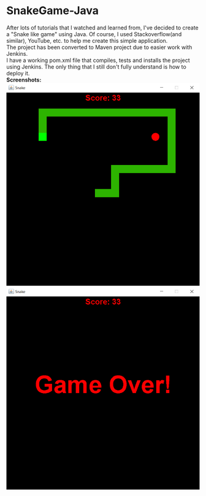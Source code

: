 # SnakeGame-Java
After lots of tutorials that I watched and learned from, I've decided to create a "Snake like game" using Java. Of course, I used Stackoverflow(and similar), YouTube, etc. to help me create this simple application.</br>
The project has been converted to Maven project due to easier work with Jenkins.</br>
I have a working pom.xml file that compiles, tests and installs the project using Jenkins. The only thing that I still don't fully understand is how to deploy it.</br>
<b>Screenshots:</b></br>
<img src="https://github.com/NMKrastev/SnakeGame-Java/blob/main/screenshots/Snake1.jpg?raw=true"></br>
<img src="https://github.com/NMKrastev/SnakeGame-Java/blob/main/screenshots/Snake2.jpg?raw=true"></br>